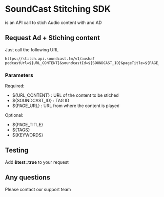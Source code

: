 # SoundCast Stitching SDK
is an API call to stich Audio content with and AD

## Request Ad + Stiching content
Just call the following URL 
```
https://stitch.api.soundcast.fm/v1/ausha?podcastUrl=${URL_CONTENT}&soundcastId=${SOUNDCAST_ID}&pageTitle=${PAGE_TITLE}&pageDescription=${PAGE_DESCRIPTION}&keywords=${KEYWORDS}&pageUrl=${PAGE_URL}&tags=${TAGS}
```
### Parameters

Required:
- ${URL_CONTENT} : URL of the content to be stiched
- ${SOUNDCAST_ID} : TAG ID 
- ${PAGE_URL} :  URL from where the content is played

Optional:
- ${PAGE_TITLE}
- ${TAGS}
- ${KEYWORDS}

## Testing

Add **&test=true** to your request


## Any questions

Please contact our support team
